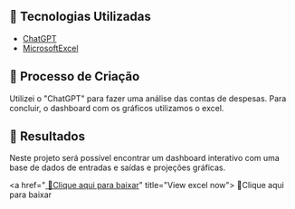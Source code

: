 ## 🤖 Tecnologias Utilizadas
- [ChatGPT](https://chat.openai.com/) 
- [MicrosoftExcel](https://www.microsoft.com/en/microsoft-365/excel)

## 🧐 Processo de Criação
Utilizei o "ChatGPT" para fazer uma análise das contas de despesas. Para concluir, o dashboard com os gráficos utilizamos o excel.

## 🚀 Resultados
Neste projeto será possível encontrar um dashboard interativo com uma base de dados de entradas e saídas e projeções gráficas. 

<a href="<a href="https://github.com/AFVELOSO13/Planilhas-Inteligentes/blob/main/Planilha-inteligente-DIO.xlsx" title="View excel now"> 📕Clique aqui para baixar</a>" title="View excel now"> 📕Clique aqui para baixar</a>

